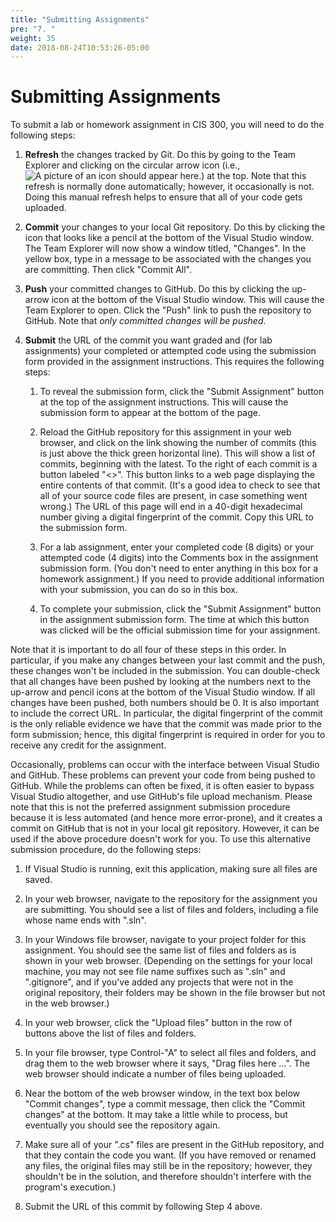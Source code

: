 ```yaml
---
title: "Submitting Assignments"
pre: "7. "
weight: 35
date: 2018-08-24T10:53:26-05:00
---
```

# Submitting Assignments

To submit a lab or homework assignment in CIS 300, you will need to do the following steps:

1.  **Refresh** the changes tracked by Git. Do this by going to the Team Explorer and clicking on the circular arrow icon (i.e., ![A picture of an icon should appear here.](git-refresh-icon.JPG)) at the top. Note that this refresh is normally done automatically; however, it occasionally is not. Doing this manual refresh helps to ensure that all of your code gets uploaded.

2.  **Commit** your changes to your local Git repository. Do this by clicking the icon that looks like a pencil at the bottom of the Visual Studio window. The Team Explorer will now show a window titled, "Changes". In the yellow box, type in a message to be associated with the changes you are committing. Then click "Commit All".

3.  **Push** your committed changes to GitHub. Do this by clicking the up-arrow icon at the bottom of the Visual Studio window. This will cause the Team Explorer to open. Click the "Push" link to push the repository to GitHub. Note that *only committed changes will be pushed*.

4.  **Submit** the URL of the commit you want graded and (for lab assignments) your completed or attempted code using the submission form provided in the assignment instructions. This requires the following steps:

    1.  To reveal the submission form, click the "Submit Assignment" button at the top of the assignment instructions. This will cause the submission form to appear at the bottom of the page.

    2.  Reload the GitHub repository for this assignment in your web browser, and click on the link showing the number of commits (this is just above the thick green horizontal line). This will show a list of commits, beginning with the latest. To the right of each commit is a button labeled "\<\>". This button links to a web page displaying the entire contents of that commit. (It's a good idea to check to see that all of your source code files are present, in case something went wrong.) The URL of this page will end in a 40-digit hexadecimal number giving a digital fingerprint of the commit. Copy this URL to the submission form.

    3.  For a lab assignment, enter your completed code (8 digits) or your attempted code (4 digits) into the Comments box in the assignment submission form. (You don't need to enter anything in this box for a homework assignment.) If you need to provide additional information with your submission, you can do so in this box.

    4.  To complete your submission, click the "Submit Assignment" button in the assignment submission form. The time at which this button was clicked will be the official submission time for your assignment.

Note that it is important to do all four of these steps in this order. In particular, if you make any changes between your last commit and the push, these changes won't be included in the submission. You can double-check that all changes have been pushed by looking at the numbers next to the up-arrow and pencil icons at the bottom of the Visual Studio window. If all changes have been pushed, both numbers should be 0. It is also important to include the correct URL. In particular, the digital fingerprint of the commit is the only reliable evidence we have that the commit was made prior to the form submission; hence, this digital fingerprint is required in order for you to receive any credit for the assignment.

Occasionally, problems can occur with the interface between Visual Studio and GitHub. These problems can prevent your code from being pushed to GitHub. While the problems can often be fixed, it is often easier to bypass Visual Studio altogether, and use GitHub's file upload mechanism. Please note that this is not the preferred assignment submission procedure because it is less automated (and hence more error-prone), and it creates a commit on GitHub that is not in your local git repository. However, it can be used if the above procedure doesn't work for you. To use this alternative submission procedure, do the following steps:

1.  If Visual Studio is running, exit this application, making sure all files are saved.

2.  In your web browser, navigate to the repository for the assignment you are submitting. You should see a list of files and folders, including a file whose name ends with ".sln".

3.  In your Windows file browser, navigate to your project folder for this assignment. You should see the same list of files and folders as is shown in your web browser. (Depending on the settings for your local machine, you may not see file name suffixes such as ".sln" and ".gitignore", and if you've added any projects that were not in the original repository, their folders may be shown in the file browser but not in the web browser.)

4.  In your web browser, click the "Upload files" button in the row of buttons above the list of files and folders.

5.  In your file browser, type Control-"A" to select all files and folders, and drag them to the web browser where it says, "Drag files here ...". The web browser should indicate a number of files being uploaded.

6.  Near the bottom of the web browser window, in the text box below "Commit changes", type a commit message, then click the "Commit changes" at the bottom. It may take a little while to process, but eventually you should see the repository again.

7.  Make sure all of your ".cs" files are present in the GitHub repository, and that they contain the code you want. (If you have removed or renamed any files, the original files may still be in the repository; however, they shouldn't be in the solution, and therefore shouldn't interfere with the program's execution.)

8.  Submit the URL of this commit by following Step 4 above.

